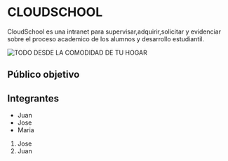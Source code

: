 # CLOUDSCHOOL 

CloudSchool es una intranet para supervisar,adquirir,solicitar y evidenciar sobre el proceso academico de los alumnos y desarrollo estudiantil.

![TODO DESDE LA COMODIDAD DE TU HOGAR](https://s-media-cache-ak0.pinimg.com/736x/a5/68/1c/a5681c8c92d3e4879838b20758889e59.jpg ) 

## Público objetivo



## Integrantes

* Juan
* Jose
* Maria

1. Jose
2. Juan
